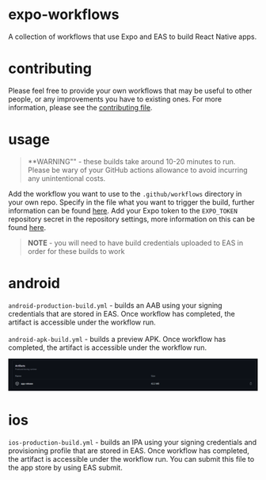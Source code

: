 # expo-workflows
A collection of workflows that use Expo and EAS to build React Native apps.

# contributing
Please feel free to provide your own workflows that may be useful to other people, or any improvements you have to existing ones. For more information, please see the [contributing file](./CONTRIBUTING.md).

# usage
> **WARNING"" - these builds take around 10-20 minutes to run. Please be wary of your GitHub actions allowance to avoid incurring any unintentional costs.

Add the workflow you want to use to the `.github/workflows` directory in your own repo. Specify in the file what you want to trigger the build, further information can be found [here](https://docs.github.com/en/actions/using-workflows/events-that-trigger-workflows). Add your Expo token to the `EXPO_TOKEN` repository secret in the repository settings, more information on this can be found [here](https://github.com/expo/expo-github-action?tab=readme-ov-file).

> **NOTE** - you will need to have build credentials uploaded to EAS in order for these builds to work

# android
`android-production-build.yml` - builds an AAB using your signing credentials that are stored in EAS. Once workflow has completed, the artifact is accessible under the workflow run.
<br/>
<br/>
`android-apk-build.yml` - builds a preview APK. Once workflow has completed, the artifact is accessible under the workflow run.

![alt text](assets/build-artifact.png)

# ios
`ios-production-build.yml` - builds an IPA using your signing credentials and provisioning profile that are stored in EAS. Once workflow has completed, the artifact is accessible under the workflow run. You can submit this file to the app store by using EAS submit.
